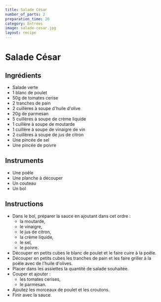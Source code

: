 ```yaml
---
title: Salade César
number_of_parts: 2
preparation_time: 20
category: Entrées
image: salade-cesar.jpg
layout: recipe
---
```

# Salade César

## Ingrédients

- Salade verte
- 1 blanc de poulet
- 50g de tomates cerise
- 2 tranches de pain
- 2 cuillères à soupe d'huile d'olive
- 20g de parmesan
- 5 cuillères à soupe de crème liquide
- 1 cuillère à soupe de moutarde
- 1 cuillère à soupe de vinaigre de vin
- 2 cuillères à soupe de jus de citron
- Une pincée de sel
- Une pincée de poivre

## Instruments

- Une poêle
- Une planche à découper
- Un couteau
- Un bol

## Instructions

- Dans le bol, préparer la sauce en ajoutant dans cet ordre :
	- la moutarde,
	- le vinaigre,
	- le jus de citron,
	- la crème liquide,
	- le sel,
	- le poivre.
- Découper en petits cubes le blanc de poulet et le faire cuire à la poêle.
- Découper en petits cubes les tranches de pain et les faire griller à la poêle avec de l'huile d'olives.
- Placer dans les assiettes la quantité de salade souhaitée.
- Couper et ajouter :
	- les tomates cerises,
	- le parmesan.
- Ajoutez les morceaux de poulet et les croutons.
- Finir avec la sauce.

